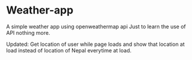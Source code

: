 # Weather-app
A simple weather app using openweathermap api
Just to learn the use of API nothing more.

Updated: Get location of user while page loads and show that location at load instead of location of Nepal everytime at load.
